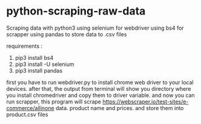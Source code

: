 # python-scraping-raw-data
Scraping data with python3
  using selenium for webdriver
  using bs4 for scrapper
  using pandas to store data to .csv files

requirements :
  1. pip3 install bs4
  2. pip3 install -U selenium
  3. pip3 install pandas

first you have to run webdriver.py to install chrome web driver to your local devices.
after that, the output from terminal will show you directory where you install chromedriver and copy them to driver variable.
and now you can run scrapper, this program will scrape https://webscraper.io/test-sites/e-commerce/allinone data.
product name and prices.
and store them into product.csv files
